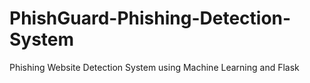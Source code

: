 # PhishGuard-Phishing-Detection-System
Phishing Website Detection System using Machine Learning and Flask
